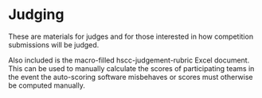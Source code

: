 # Judging

These are materials for judges and for those interested in how competition
submissions will be judged.

Also included is the macro-filled hscc-judgement-rubric Excel document. This can
be used to manually calculate the scores of participating teams in the event the
auto-scoring software misbehaves or scores must otherwise be computed manually.
